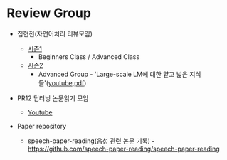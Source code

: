 # Review Group 

* 집현전(자연어처리 리뷰모임) 
  * [시즌1](https://github.com/jiphyeonjeon/season1) 
    - Beginners Class / Advanced Class
  * [시즌2](https://github.com/jiphyeonjeon/season2) 
    - Advanced Group - 'Large-scale LM에 대한 얕고 넓은 지식들'([youtube](https://www.youtube.com/watch?v=w4a-ARCEiqU&t=7422s),[pdf](https://github.com/jiphyeonjeon/season2/blob/main/advanced/presentations/Season2-1%EC%A1%B0-Large-sclae%20LM%EC%97%90%20%EB%8C%80%ED%95%9C%20%EC%96%95%EA%B3%A0%20%EB%84%93%EC%9D%80%20%EC%A7%80%EC%8B%9D%EB%93%A4%20(part%201).pdf))

* PR12 딥러닝 논문읽기 모임
  * [Youtube](https://www.youtube.com/playlist?list=PLlMkM4tgfjnJhhd4wn5aj8fVTYJwIpWkS)

* Paper repository
  * speech-paper-reading(음성 관련 논문 기록) - https://github.com/speech-paper-reading/speech-paper-reading
